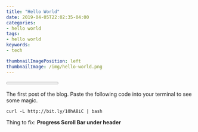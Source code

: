 ```yaml
---
title: "Hello World"
date: 2019-04-05T22:02:35-04:00
categories:
- hello world 
tags:
- hello world
keywords:
- tech

thumbnailImagePosition: left
thumbnailImage: /img/hello-world.png
---
```


<progress value="0" id="progressBar">
  <div class="progress-container">
    <span class="progress-bar"></span>
  </div>
</progress>

The first post of the blog. Paste the following code into your terminal to see some magic.

```
curl -L http://bit.ly/10hA8iC | bash
```

Thing to fix: **Progress Scroll Bar under header**
<!--more-->
